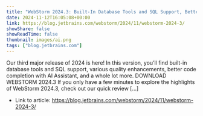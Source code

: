 ```yaml
---
title: "WebStorm 2024.3: Built-In Database Tools and SQL Support, Better AI-driven Code Completion, and More"
date: 2024-11-12T16:05:08+00:00
link: https://blog.jetbrains.com/webstorm/2024/11/webstorm-2024-3/
showShare: false
showReadTime: false
thumbnail: images/ai.png
tags: ["blog.jetbrains.com"]
---
```

Our third major release of 2024 is here! In this version, you’ll find built-in database tools and SQL support, various quality enhancements, better code completion with AI Assistant, and a whole lot more. DOWNLOAD WEBSTORM 2024.3 If you only have a few minutes to explore the highlights of WebStorm 2024.3, check out our quick review […]

- Link to article: https://blog.jetbrains.com/webstorm/2024/11/webstorm-2024-3/